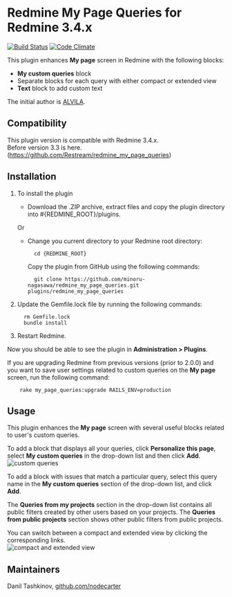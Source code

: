 # Redmine My Page Queries for Redmine 3.4.x

[![Build Status](https://travis-ci.org/minoru-nagasawa/redmine_my_page_queries.svg?branch=master)](https://travis-ci.org/minoru-nagasawa/redmine_my_page_queries)
[![Code Climate](https://codeclimate.com/github/minoru-nagasawa/redmine_my_page_queries.png)](https://codeclimate.com/github/minoru-nagasawa/redmine_my_page_queries)

This plugin enhances **My page** screen in Redmine with the following blocks:

* **My custom queries** block
* Separate blocks for each query with either compact or extended view
* **Text** block to add custom text

The initial author is [ALVILA](https://github.com/alvila/redmine_my_page_queries).

## Compatibility

This plugin version is compatible with Redmine 3.4.x.  
Before version 3.3 is here. (https://github.com/Restream/redmine_my_page_queries)

## Installation


1. To install the plugin
    * Download the .ZIP archive, extract files and copy the plugin directory into #{REDMINE_ROOT}/plugins.
    
    Or

    * Change you current directory to your Redmine root directory:  

            cd {REDMINE_ROOT}
            
      Copy the plugin from GitHub using the following commands:
      
            git clone https://github.com/minoru-nagasawa/redmine_my_page_queries.git plugins/redmine_my_page_queries  
      
2. Update the Gemfile.lock file by running the following commands:  

         rm Gemfile.lock  
         bundle install 

3. Restart Redmine.

Now you should be able to see the plugin in **Administration > Plugins**.

If you are upgrading Redmine from previous versions (prior to 2.0.0) and you want to save user settings related to custom queries on the **My page** screen, run the following command:

        rake my_page_queries:upgrade RAILS_ENV=production

## Usage

This plugin enhances the **My page** screen with several useful blocks related to user's custom queries. 

To add a block that displays all your queries, click **Personalize this page**, select **My custom queries** in the drop-down list and then click **Add**.  
![custom queries](doc/my_page_queries_1.png)

To add a block with issues that match a particular query, select this query name in the **My custom queries** section of the drop-down list, and click **Add**.

The **Queries from my projects** section in the drop-down list contains all public filters created by other users based on your projects. The **Queries from public projects** section shows other public filters from public projects.

You can switch between a compact and extended view by clicking the corresponding links.  
![compact and extended view](doc/my_page_queries_2.png)

## Maintainers

Danil Tashkinov, [github.com/nodecarter](https://github.com/nodecarter)
